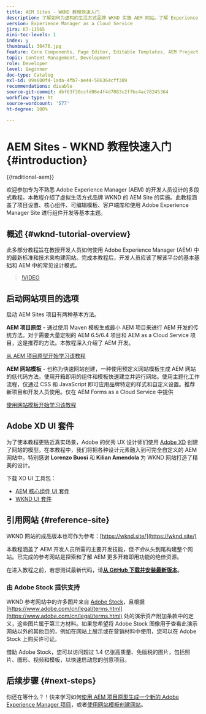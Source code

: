 ```yaml
---
title: AEM Sites - WKND 教程快速入门
description: 了解如何为虚构的生活方式品牌 WKND 实施 AEM 网站。了解 Experience Manager 的基础主题，如项目设置、Maven 原型、核心组件、可编辑模板、客户端库和组件开发。
version: Experience Manager as a Cloud Service
jira: KT-13565
mini-toc-levels: 1
index: y
thumbnail: 30476.jpg
feature: Core Components, Page Editor, Editable Templates, AEM Project Archetype
topic: Content Management, Development
role: Developer
level: Beginner
doc-type: Catalog
exl-id: 09a600f4-1ada-4fb7-ae44-586364cff389
recommendations: disable
source-git-commit: dbf63f30ccfd06e4f4d7883c2f7bc4ac78245364
workflow-type: ht
source-wordcount: '577'
ht-degree: 100%

---
```


# AEM Sites - WKND 教程快速入门 {#introduction}

{{traditional-aem}}

欢迎参加专为不熟悉 Adobe Experience Manager (AEM) 的开发人员设计的多段式教程。本教程介绍了虚拟生活方式品牌 WKND 的 AEM Site 的实施。此教程涵盖了项目设置、核心组件、可编辑模板、客户端库和使用 Adobe Experience Manager Site 进行组件开发等基本主题。

## 概述 {#wknd-tutorial-overview}

此多部分教程旨在教授开发人员如何使用 Adobe Experience Manager (AEM) 中的最新标准和技术来构建网站。完成本教程后，开发人员应该了解该平台的基本基础和 AEM 中的常见设计模式。

>[!VIDEO](https://video.tv.adobe.com/v/30476?quality=12&learn=on)

## 启动网站项目的选项

启动 AEM Sites 项目有两种基本方法。

**AEM 项目原型** - 通过使用 Maven 模板生成最小 AEM 项目来进行 AEM 开发的传统方法。对于需要大量定制的 AEM 6.5/6.4 项目和 AEM as a Cloud Service 项目，这是推荐的方法。本教程深入介绍了 AEM 开发。

[从 AEM 项目原型开始学习该教程](./project-archetype/overview.md)

**AEM 网站模板** - 也称为快速网站创建，一种使用预定义网站模板生成 AEM 网站的低代码方法。使用开箱即用的组件和模板快速建立并运行网站。使用主题化工作流程，仅通过 CSS 和 JavaScript 即可应用品牌特定的样式和自定义设置。推荐新项目和开发人员使用。仅在 AEM Forms as a Cloud Service 中提供

[使用网站模板开始学习该教程](./site-template/create-site.md)

## Adobe XD UI 套件

为了使本教程更贴近真实场景，Adobe 的优秀 UX 设计师们使用 [Adobe XD](https://www.adobe.com/cn/products/xd.html) 创建了网站的模型。在本教程中，我们将把各种设计元素融入到可完全自定义的 AEM 网站中。特别感谢 **Lorenzo Buosi** 和 **Kilian Amendola** 为 WKND 网站打造了精美的设计。

下载 XD UI 工具包：

* [AEM 核心组件 UI 套件](assets/overview/AEM-CoreComponents-UI-Kit.xd)
* [WKND UI 套件](https://github.com/adobe/aem-guides-wknd/releases/download/aem-guides-wknd-0.0.2/AEM_UI-kit-WKND.xd)

## 引用网站 {#reference-site}

WKND 网站的成品版本也可作为参考：[https://wknd.site/](https://wknd.site/)

本教程涵盖了 AEM 开发人员所需的主要开发技能，但&#x200B;*不会*&#x200B;从头到尾构建整个网站。已完成的参考网站是探索和了解 AEM 更多开箱即用功能的绝佳资源。

在进入教程之前，若想测试最新代码，请&#x200B;**[从 GitHub 下载并安装最新版本](https://github.com/adobe/aem-guides-wknd/releases/latest)**。

### 由 Adobe Stock 提供支持

WKND 参考网站中的许多图片来自 [Adobe Stock](https://stock.adobe.com/)，且根据 [https://www.adobe.com/cn/legal/terms.html](https://www.adobe.com/cn/legal/terms.html) 处的演示资产附加条款中的定义，这些图片属于第三方材料。如果您希望将 Adobe Stock 图像用于查看此演示网站以外的其他目的，例如在网站上展示或在营销材料中使用，您可以在 Adobe Stock 上购买许可证。

借助 Adobe Stock，您可以访问超过 1.4 亿张高质量、免版税的图片，包括照片、图形、视频和模板，以快速启动您的创意项目。

## 后续步骤 {#next-steps}

你还在等什么？！快来学习如何[使用 AEM 项目原型生成一个新的 Adobe Experience Manager 项目](./project-archetype/overview.md)，或者[使用网站模板创建网站](./site-template/create-site.md)。
